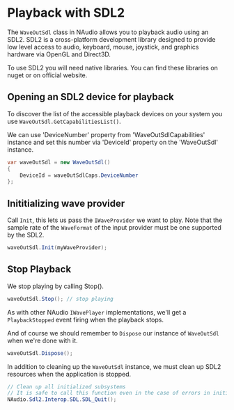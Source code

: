 # Playback with SDL2

The `WaveOutSdl` class in NAudio allows you to playback audio using an SDL2. SDL2 is a cross-platform development library designed to provide low level access to audio, keyboard, mouse, joystick, and graphics hardware via OpenGL and Direct3D.

To use SDL2 you will need native libraries. You can find these libraries on nuget or on official website.

## Opening an SDL2 device for playback

To discover the list of the accessible playback devices on your system you use `WaveOutSdl.GetCapabilitiesList()`.

We can use 'DeviceNumber' property from 'WaveOutSdlCapabilities' instance and set this number via 'DeviceId' property on the 'WaveOutSdl' instance.

```c#
var waveOutSdl = new WaveOutSdl() 
{ 
    DeviceId = waveOutSdlCaps.DeviceNumber
};
```

## Inititializing wave provider

Call `Init`, this lets us pass the `IWaveProvider` we want to play. Note that the sample rate of the `WaveFormat` of the input provider must be one supported by the SDL2.

```c#
waveOutSdl.Init(myWaveProvider);
```

## Stop Playback

We stop playing by calling Stop().

```c#
waveOutSdl.Stop(); // stop playing
```

As with other NAudio `IWavePlayer` implementations, we'll get a `PlaybackStopped` event firing when the playback stops.

And of course we should remember to `Dispose` our instance of `WaveOutSdl` when we're done with it.

```c#
waveOutSdl.Dispose();
```

In addition to cleaning up the `WaveOutSdl` instance, we must clean up SDL2 resources when the application is stopped.

```c#
// Clean up all initialized subsystems
// It is safe to call this function even in the case of errors in initialization
NAudio.Sdl2.Interop.SDL.SDL_Quit();
```
